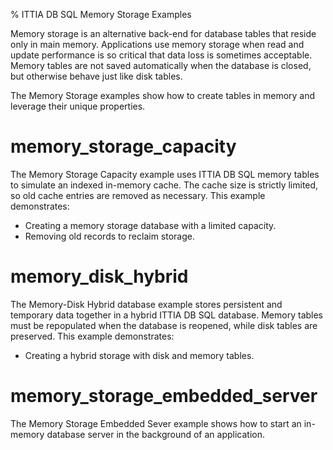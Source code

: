 % ITTIA DB SQL Memory Storage Examples

Memory storage is an alternative back-end for database tables that reside only in main memory. Applications use memory storage when read and update performance is so critical that data loss is sometimes acceptable. Memory tables are not saved automatically when the database is closed, but otherwise behave just like disk tables.

The Memory Storage examples show how to create tables in memory and leverage their unique properties.

# memory_storage_capacity

The Memory Storage Capacity example uses ITTIA DB SQL memory tables to simulate an indexed in-memory cache. The cache size is strictly limited, so old cache entries are removed as necessary. This example demonstrates:

 - Creating a memory storage database with a limited capacity.
 - Removing old records to reclaim storage.

# memory_disk_hybrid

The Memory-Disk Hybrid database example stores persistent and temporary data together in a hybrid ITTIA DB SQL database. Memory tables must be repopulated when the database is reopened, while disk tables are preserved. This example demonstrates:

 - Creating a hybrid storage with disk and memory tables.

# memory_storage_embedded_server

The Memory Storage Embedded Sever example shows how to start an in-memory database server in the background of an application.
